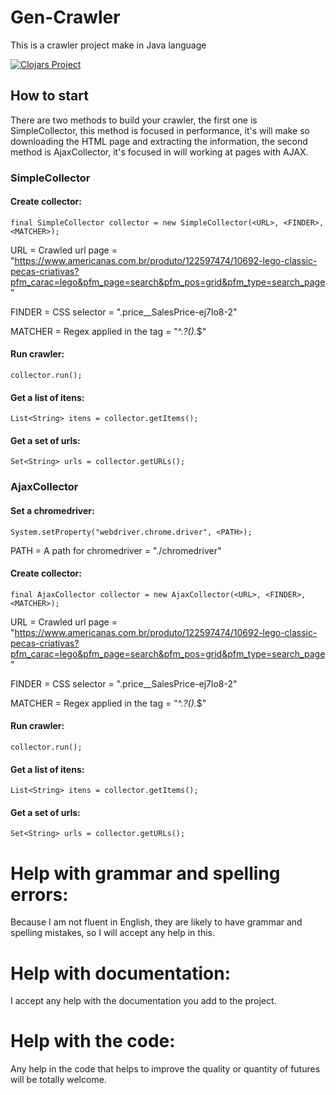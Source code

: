 # Gen-Crawler

This is a crawler project make in Java language

[![Clojars Project](https://img.shields.io/clojars/v/br.com.gencrawler.crawler/gen-crawler.svg)](https://clojars.org/br.com.gencrawler.crawler/gen-crawler)

## How to start

There are two methods to build your crawler, the first one is SimpleCollector, this method is focused in performance, it's will make so downloading the HTML page and extracting the information, the second method is AjaxCollector, it's focused in will working at pages with AJAX.

### SimpleCollector

#### Create collector:

```
final SimpleCollector collector = new SimpleCollector(<URL>, <FINDER>, <MATCHER>);
```

URL     = Crawled url page         = "https://www.americanas.com.br/produto/122597474/10692-lego-classic-pecas-criativas?pfm_carac=lego&pfm_page=search&pfm_pos=grid&pfm_type=search_page"

FINDER  = CSS selector             = ".price__SalesPrice-ej7lo8-2"

MATCHER = Regex applied in the tag = "^.*?().*$"

#### Run crawler:

```
collector.run();
```

#### Get a list of itens:

```
List<String> itens = collector.getItems();
```

#### Get a set of urls:

```
Set<String> urls = collector.getURLs();
```

### AjaxCollector

#### Set a chromedriver:

```
System.setProperty("webdriver.chrome.driver", <PATH>);
```

PATH = A path for chromedriver = "./chromedriver"

#### Create collector:

```
final AjaxCollector collector = new AjaxCollector(<URL>, <FINDER>, <MATCHER>);
```

URL     = Crawled url page         = "https://www.americanas.com.br/produto/122597474/10692-lego-classic-pecas-criativas?pfm_carac=lego&pfm_page=search&pfm_pos=grid&pfm_type=search_page"

FINDER  = CSS selector             = ".price__SalesPrice-ej7lo8-2"

MATCHER = Regex applied in the tag = "^.*?().*$"

#### Run crawler:

```
collector.run();
```

#### Get a list of itens:

```
List<String> itens = collector.getItems();
```

#### Get a set of urls:

```
Set<String> urls = collector.getURLs();
```

# Help with grammar and spelling errors:
Because I am not fluent in English, they are likely to have grammar and spelling mistakes, so I will accept any help in this.

# Help with documentation:
I accept any help with the documentation you add to the project.

# Help with the code:
Any help in the code that helps to improve the quality or quantity of futures will be totally welcome.
